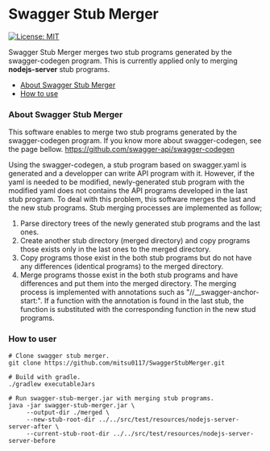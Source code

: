 # Swagger Stub Merger
[![License: MIT](https://img.shields.io/badge/License-MIT-yellow.svg)](https://opensource.org/licenses/MIT)

Swagger Stub Merger merges two stub programs generated by the swagger-codegen program. This is currently applied only to merging **nodejs-server** stub programs.

* [About Swagger Stub Merger](#about-swagger-stub-merger)
* [How to use](#how-to-user)


### About Swagger Stub Merger
This software enables to merge two stub programs generated by the swagger-codegen program.
If you know more about swagger-codegen, see the page bellow.
https://github.com/swagger-api/swagger-codegen

Using the swagger-codegen, a stub program based on swagger.yaml is generated and a developper can write API program with it.
However, if the yaml is needed to be modified, newly-generated stub program with the modified yaml does not contains the API programs developed in the last stub program.
To deal with this problem, this software merges the last and the new stub programs.
Stub merging processes are implemented as follow;
1. Parse directory trees of the newly generated stub programs and the last ones.
2. Create another stub directory (merged directory) and copy programs those exists only in the last ones to the merged directory.
3. Copy programs those exist in the both stub programs but do not have any differences (identical programs) to the merged directory.
4. Merge programs thosse exist in the both stub programs and have differences and put them into the merged directory.
   The merging process is implemented with annotations such as "//__swagger-anchor-start:".
   If a function with the annotation is found in the last stub, the function is substituted with the corresponding function in the new stud programs.

### How to user
```
# Clone swagger stub merger.
git clone https://github.com/mitsu0117/SwaggerStubMerger.git

# Build with gradle.
./gradlew executableJars

# Run swagger-stub-merger.jar with merging stub programs.
java -jar swagger-stub-merger.jar \
     --output-dir ./merged \
     --new-stub-root-dir ../../src/test/resources/nodejs-server-server-after \
     --current-stub-root-dir ../../src/test/resources/nodejs-server-server-before

```
